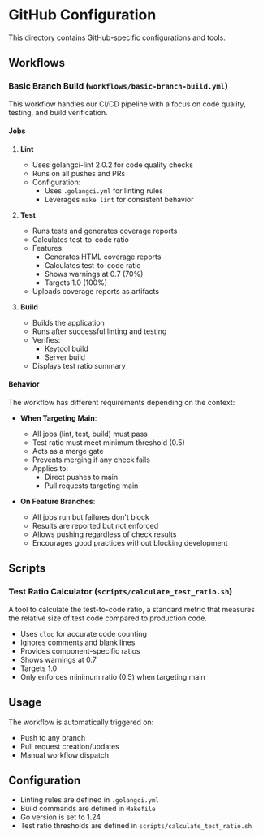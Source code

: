# GitHub Configuration

This directory contains GitHub-specific configurations and tools.

## Workflows

### Basic Branch Build (`workflows/basic-branch-build.yml`)

This workflow handles our CI/CD pipeline with a focus on code quality, testing, and build verification.

#### Jobs

1. **Lint**
   - Uses golangci-lint 2.0.2 for code quality checks
   - Runs on all pushes and PRs
   - Configuration:
     - Uses `.golangci.yml` for linting rules
     - Leverages `make lint` for consistent behavior

2. **Test**
   - Runs tests and generates coverage reports
   - Calculates test-to-code ratio
   - Features:
     - Generates HTML coverage reports
     - Calculates test-to-code ratio
     - Shows warnings at 0.7 (70%)
     - Targets 1.0 (100%)
   - Uploads coverage reports as artifacts

3. **Build**
   - Builds the application
   - Runs after successful linting and testing
   - Verifies:
     - Keytool build
     - Server build
   - Displays test ratio summary

#### Behavior

The workflow has different requirements depending on the context:

- **When Targeting Main**:
  - All jobs (lint, test, build) must pass
  - Test ratio must meet minimum threshold (0.5)
  - Acts as a merge gate
  - Prevents merging if any check fails
  - Applies to:
    - Direct pushes to main
    - Pull requests targeting main

- **On Feature Branches**:
  - All jobs run but failures don't block
  - Results are reported but not enforced
  - Allows pushing regardless of check results
  - Encourages good practices without blocking development

## Scripts

### Test Ratio Calculator (`scripts/calculate_test_ratio.sh`)

A tool to calculate the test-to-code ratio, a standard metric that measures the relative size of test code compared to production code.

- Uses `cloc` for accurate code counting
- Ignores comments and blank lines
- Provides component-specific ratios
- Shows warnings at 0.7
- Targets 1.0
- Only enforces minimum ratio (0.5) when targeting main

## Usage

The workflow is automatically triggered on:
- Push to any branch
- Pull request creation/updates
- Manual workflow dispatch

## Configuration

- Linting rules are defined in `.golangci.yml`
- Build commands are defined in `Makefile`
- Go version is set to 1.24
- Test ratio thresholds are defined in `scripts/calculate_test_ratio.sh`
